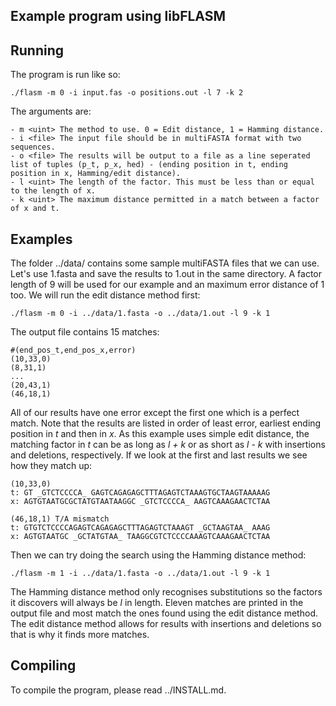 ## Example program using libFLASM

## Running

The program is run like so:

`./flasm -m 0 -i input.fas -o positions.out -l 7 -k 2`

The arguments are:

    - m <uint> The method to use. 0 = Edit distance, 1 = Hamming distance.
    - i <file> The input file should be in multiFASTA format with two sequences.
    - o <file> The results will be output to a file as a line seperated list of tuples (p_t, p_x, hed) - (ending position in t, ending position in x, Hamming/edit distance).
    - l <uint> The length of the factor. This must be less than or equal to the length of x.
    - k <uint> The maximum distance permitted in a match between a factor of x and t.

## Examples

The folder ../data/ contains some sample multiFASTA files that we can use. Let's
use 1.fasta and save the results to 1.out in the same directory. A factor length
of 9 will be used for our example and an maximum error distance of 1 too. We will
run the edit distance method first:

`./flasm -m 0 -i ../data/1.fasta -o ../data/1.out -l 9 -k 1`

The output file contains 15 matches:

    #(end_pos_t,end_pos_x,error)
    (10,33,0)
    (8,31,1)
    ...
    (20,43,1)
    (46,18,1)

All of our results have one error except the first one which is a perfect match.
Note that the results are listed in order of least error, earliest ending
position in *t* and then in *x*. As this example uses simple edit distance, the
matching factor in *t* can be as long as *l + k* or as short as *l - k* with
insertions and deletions, respectively. If we look at the first and last results
we see how they match up:

    (10,33,0)
    t: GT _GTCTCCCCA_ GAGTCAGAGAGCTTTAGAGTCTAAAGTGCTAAGTAAAAAG
    x: AGTGTAATGCGCTATGTAATAAGGC _GTCTCCCCA_ AAGTCAAAGAACTCTAA

    (46,18,1) T/A mismatch
    t: GTGTCTCCCCAGAGTCAGAGAGCTTTAGAGTCTAAAGT _GCTAAGTAA_ AAAG
    x: AGTGTAATGC _GCTATGTAA_ TAAGGCGTCTCCCCAAAGTCAAAGAACTCTAA

Then we can try doing the search using the Hamming distance method:

`./flasm -m 1 -i ../data/1.fasta -o ../data/1.out -l 9 -k 1`

The Hamming distance method only recognises substitutions so the factors it
discovers will always be *l* in length. Eleven matches are printed in the output
file and most match the ones found using the edit distance method. The edit
distance method allows for results with insertions and deletions so that is why
it finds more matches.

## Compiling

To compile the program, please read ../INSTALL.md.

